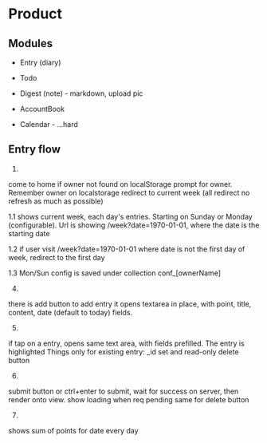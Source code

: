 # Product

## Modules

- Entry (diary)

- Todo

- Digest (note) - markdown, upload pic

- AccountBook

- Calendar - ...hard

## Entry flow

1.
come to home
if owner not found on localStorage
  prompt for owner. Remember owner on localstorage
redirect to current week (all redirect no refresh as much as possible)

1.1
shows current week, each day's entries.
Starting on Sunday or Monday (configurable). Url is showing /week?date=1970-01-01, where the date is the starting date

1.2
if user visit /week?date=1970-01-01 where date is not the first day of week, redirect to the first day

1.3
Mon/Sun config is saved under collection conf_[ownerName]

4.
there is add button to add entry
it opens textarea in place, with point, title, content, date (default to today) fields.

5.
if tap on a entry, opens same text area, with fields prefilled. The entry is highlighted
Things only for existing entry:
_id set and read-only
delete button

6.
submit button or ctrl+enter to submit, wait for success on server, then render onto view. show loading when req pending
same for delete button

7.
shows sum of points for date every day
